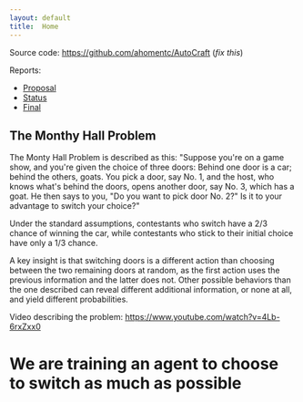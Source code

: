 ```yaml
---
layout: default
title:  Home
---
```


Source code: https://github.com/ahomentc/AutoCraft (_fix this_)

Reports:

- [Proposal](proposal.html)
- [Status](status.html)
- [Final](final.html)

## The Monthy Hall Problem

The Monty Hall Problem is described as this: "Suppose you're on a game show, and you're given the choice of three doors: Behind one door is a car; behind the others, goats. You pick a door, say No. 1, and the host, who knows what's behind the doors, opens another door, say No. 3, which has a goat. He then says to you, "Do you want to pick door No. 2?" Is it to your advantage to switch your choice?"

Under the standard assumptions, contestants who switch have a 2/3 chance of winning the car, while contestants who stick to their initial choice have only a 1/3 chance.

A key insight is that switching doors is a different action than choosing between the two remaining doors at random, as the first action uses the previous information and the latter does not. Other possible behaviors than the one described can reveal different additional information, or none at all, and yield different probabilities.

Video describing the problem: https://www.youtube.com/watch?v=4Lb-6rxZxx0

# We are training an agent to choose to switch as much as possible

